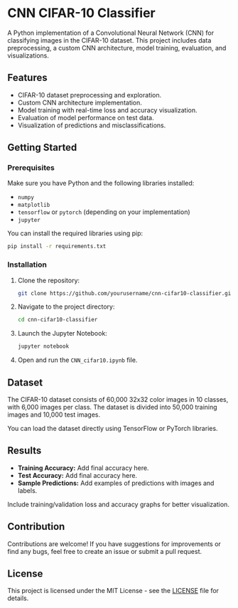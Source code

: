 # CNN CIFAR-10 Classifier

A Python implementation of a Convolutional Neural Network (CNN) for classifying images in the CIFAR-10 dataset. This project includes data preprocessing, a custom CNN architecture, model training, evaluation, and visualizations.

## Features

- CIFAR-10 dataset preprocessing and exploration.
- Custom CNN architecture implementation.
- Model training with real-time loss and accuracy visualization.
- Evaluation of model performance on test data.
- Visualization of predictions and misclassifications.

## Getting Started

### Prerequisites

Make sure you have Python and the following libraries installed:

- `numpy`
- `matplotlib`
- `tensorflow` or `pytorch` (depending on your implementation)
- `jupyter`

You can install the required libraries using pip:
```bash
pip install -r requirements.txt
```

### Installation

1. Clone the repository:
   ```bash
   git clone https://github.com/yourusername/cnn-cifar10-classifier.git
   ```
2. Navigate to the project directory:
   ```bash
   cd cnn-cifar10-classifier
   ```
3. Launch the Jupyter Notebook:
   ```bash
   jupyter notebook
   ```
4. Open and run the `CNN_cifar10.ipynb` file.

## Dataset

The CIFAR-10 dataset consists of 60,000 32x32 color images in 10 classes, with 6,000 images per class. The dataset is divided into 50,000 training images and 10,000 test images.

You can load the dataset directly using TensorFlow or PyTorch libraries.

## Results

- **Training Accuracy:** Add final accuracy here.
- **Test Accuracy:** Add final accuracy here.
- **Sample Predictions:** Add examples of predictions with images and labels.

Include training/validation loss and accuracy graphs for better visualization.


## Contribution

Contributions are welcome! If you have suggestions for improvements or find any bugs, feel free to create an issue or submit a pull request.

## License

This project is licensed under the MIT License - see the [LICENSE](LICENSE) file for details.

